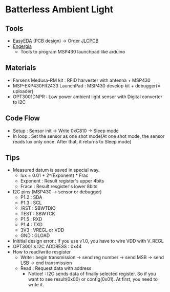 # Batterless Ambient Light
## Tools
- [EasyEDA](https://easyeda.com) (PCB design) -> Order [JLCPCB](https://jlcpcb.com)
- [Engergia](http://energia.nu)
    - Tools to program MSP430 launchpad like arduino

## Materials
- Farsens Medusa-RM kit : RFID harvester with antenna + MSP430
- MSP-EXP430FR2433 LaunchPad : MSP430 develop kit + debugger(= uploader)
- OPT3001DNPR : Low power ambient light sensor with Digital converter to I2C

## Code Flow
* Setup : Sensor init -> Write 0xC810 -> Sleep mode
* In loop : Set the sensor as one shot mode(At one shot mode, the sensor reads lux only once. After that, it returns to Sleep mode)

## Tips
- Measured datum is saved in special way.
    - lux = 0.01 * 2^(Exponent) * Frac
    - Exponent : Result register's upper 4bits
    - Frace : Result resgister's lower 8bits
- I2C pins (MSP430 -> sensor or debugger)
    - P1.2 : SDA
    - P1.3 : SCL
    - /RST : SBWTDIO
    - TEST : SBWTCK
    - P1.5 : RXD
    - P1.4 : TXD
    - 3V3 : VREGL or VDD
    - GND : GLOAD
- Inititial design error : If you use v1.0, you have to wire VDD with V_REGL
- OPT3001's I2C ADDRESS : 0x44
- How to read/write resgister
    - Write : begin transmission -> send reg number -> send MSB -> send LSB -> end transmission
    - Read : Request data with address
        - Notice! : I2C sends data of finally selected register. So if you want to see result(0x00) or config(0x01). At first, you need to write it.